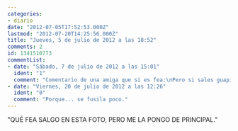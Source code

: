 ```yaml
---
categories:
- diario
date: "2012-07-05T17:52:53.000Z"
lastmod: "2012-07-20T14:25:56.000Z"
title: "Jueves, 5 de julio de 2012 a las 18:52"
comments: 2
id: 1341510773
commentList:
- date: "Sábado, 7 de julio de 2012 a las 15:01"
  ident: "1"
  comment: "Comentario de una amiga que si es fea:\nPero si sales guapisima por dios!!\n\nComentario de la chica que subio la foto:\nGraciaas **** pero que vaa, salgo muy mal :(\n\n___________\n\npor que todo el mundo conoce a alguien asi?"
- date: "Viernes, 20 de julio de 2012 a las 12:26"
  ident: "0"
  comment: "Porque... se fusila poco."
---
```


"QUÉ FEA SALGO EN ESTA FOTO, PERO ME LA PONGO DE PRINCIPAL."
